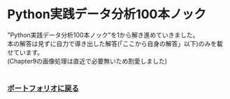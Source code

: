 # Python実践データ分析100本ノック<br/>
"Python実践データ分析100本ノック"を1から解き進めていきました。<br/>
本の解答は見ずに自力で導き出した解答(「ここから自身の解答」以下)のみを載せています。<br/>
(Chapter9の画像処理は直近で必要無いため割愛しました)<br/>
<br/>
### [ポートフォリオに戻る](https://github.com/TS-0910/Portfolio)